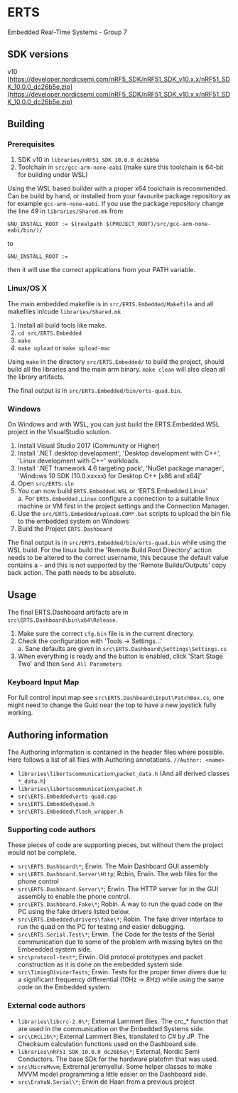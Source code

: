 # ERTS

Embedded Real-Time Systems - Group 7

## SDK versions

v10 [https://developer.nordicsemi.com/nRF5_SDK/nRF51_SDK_v10.x.x/nRF51_SDK_10.0.0_dc26b5e.zip](https://developer.nordicsemi.com/nRF5_SDK/nRF51_SDK_v10.x.x/nRF51_SDK_10.0.0_dc26b5e.zip)

## Building

### Prerequisites

1. SDK v10 in `libraries/nRF51_SDK_10.0.0_dc26b5e`
2. Toolchain in `src/gcc-arm-none-eabi` (make sure this toolchain is 64-bit for building under WSL)

Using the WSL based builder with a proper x64 toolchain is recommended. Can be build by hand, or installed from your favourite package repository as for example `gcc-arm-none-eabi`. If you use the package repository change the line 49 in `libraries/Shared.mk` from

```
GNU_INSTALL_ROOT := $(realpath $(PROJECT_ROOT)/src/gcc-arm-none-eabi/bin/)/
```

to

```
GNU_INSTALL_ROOT :=
```

then it will use the correct applications from your PATH variable.

### Linux/OS X

The main embedded makefile is in `src/ERTS.Embedded/Makefile` and all makefiles inlcude `libraries/Shared.mk`

1. Install all build tools like make.
2. `cd src/ERTS.Embedded`
3. `make`
4. `make upload` or `make upload-mac`

Using `make` in the directory `src/ERTS.Embedded/` to build the project, should build all the libraries and the main arm binary. `make clean` will also clean all the library artifacts.

The final output is in `src/ERTS.Embedded/bin/erts-quad.bin`.

### Windows

On Windows and with WSL, you can just build the ERTS.Embedded.WSL project in the VisualStudio solution.

1. Install Visual Studio 2017 (Community or Higher)
2. Install '.NET desktop development', 'Desktop development with C++', 'Linux development with C++' workloads.
3. Install '.NET framework 4.6 targeting pack', 'NuGet package manager', 'Windows 10 SDK (10.0.xxxxx) for Desktop C++ [x86 and x64]'
4. Open `src/ERTS.sln`
5. You can now build `ERTS.Embedded.WSL` or 'ERTS.Embedded.Linux'<br>
a. For `ERTS.Embedded.Linux` configure a connection to a suitable linux machine or VM first in the project settings and the Connection Manager.
6. Use the `src/ERTS.Embedded/upload.COM*.bat` scripts to upload the bin file to the embedded system on Windows
7. Build the Project `ERTS.Dashboard`

The final output is in `src/ERTS.Embedded/bin/erts-quad.bin` while using the WSL build. For the linux build the 'Remote Build Root Directory' action needs to be altered to the correct username, this because the default value contains a `~` and this is not supported by the 'Remote Builds/Outputs' copy back action. The path needs to be absolute.

## Usage

The final ERTS.Dashboard artifacts are in `src\ERTS.Dashboard\bin\x64\Release`.

1. Make sure the correct `cfg.bin` file is in the current directory.
2. Check the configuration with 'Tools -> Settings...'<br>
a. Sane defaults are given in `src\ERTS.Dashboard\Settings\Settings.cs`
3. When everything is ready and the button is enabled, click 'Start Stage Two' and then `Send All Parameters`

### Keyboard Input Map

For full control input map see `src\ERTS.Dashboard\Input\PatchBox.cs`, one might need to change the Guid near the top to have a new joystick fully working.

## Authoring information

The Authoring information is contained in the header files where possible. Here follows a list of all files with Authoring annotations. `//Author: <name>`

- `libraries\libertscommunication\packet_data.h` (And all derived classes `*_data.h`)
- `libraries\libertscommunication\packet.h`
- `src\ERTS.Embedded\erts-quad.cpp`
- `src\ERTS.Embedded\quad.h`
- `src\ERTS.Embedded\flash_wrapper.h`

### Supporting code authors
These pieces of code are supporting pieces, but without them the project would not be complete.

- `src\ERTS.Dashboard\*`; Erwin. The Main Dashboard GUI assembly
- `src\ERTS.Dashboard.Server\Http`; Robin, Erwin. The web files for the phone control
- `src\ERTS.Dashboard.Server\*`; Erwin. The HTTP server for in the GUI assembly to enable the phone control.
- `src\ERTS.Dashboard.Fake\*`; Robin. A way to run the quad code on the PC using the fake drivers listed below.
- `src\ERTS.Embedded\drivers\fake\*`; Robin. The fake driver interface to run the quad on the PC for testing and easier debugging.
- `src\ERTS.Serial.Test\*`; Erwin. The Code for the tests of the Serial communication due to some of the problem with missing bytes on the Embeedded system side.
- `src\protocol-test*`; Erwin. Old protocol prototypes and packet construction as it is done on the embedded system side.
- `src\TimingDividerTests`; Erwin. Tests for the proper timer divers due to a significant frequency differential (10Hz -> 8Hz) while using the same code on the Embedded system.

### External code authors
- `libraries\libcrc-2.0\*`; External Lammert Bies. The crc_* function that are used in the communication on the Embedded Systems side.
- `src\CRCLib\*`; External Lammert Bies, translated to C# by JP. The Checksum calculation functions used on the Dashboard side.
- `libraries\nRF51_SDK_10.0.0_dc26b5e\*`; External, Nordic Semi Conductors. The base SDk for the hardware platofrm that was used.
- `src\MicroMvvm`; Extrernal jeremyellul. Some helper classes to make MVVM model programming a little easier on the Dashboard side.
- `src\EraYaN.Serial\*`; Erwin de Haan from a previous project












